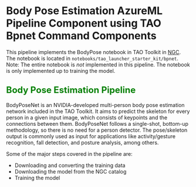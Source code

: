 # Body Pose Estimation AzureML Pipeline Component using TAO Bpnet Command Components

This pipeline implements the BodyPose notebook in TAO Toolkit in [NGC](https://catalog.ngc.nvidia.com/orgs/nvidia/teams/tao/resources/tao-getting-started/files?version=4.0.0). The notebook is located in `notebooks/tao_launcher_starter_kit/bpnet`. Note: The entire notebook is *not* implemented in this pipeline. The notebook is only implemented up to training the model.

## <span style="color:green;font-weight:700;font-size:24px">Body Pose Estimation Pipeline</span> 

BodyPoseNet is an NVIDIA-developed multi-person body pose estimation network included in the TAO Toolkit. It aims to predict the skeleton for every person in a given input image, which consists of keypoints and the connections between them. BodyPoseNet follows a single-shot, bottom-up methodology, so there is no need for a person detector. The pose/skeleton output is commonly used as input for applications like activity/gesture recognition, fall detection, and posture analysis, among others.

Some of the major steps covered in the pipeline are:
* Downloading and converting the training data
* Downloading the model from the NGC catalog
* Training the model
